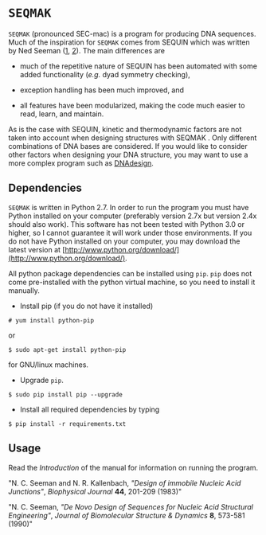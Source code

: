 `SEQMAK`
========

`SEQMAK` (pronounced SEC-mac) is a program for producing DNA sequences. Much of
the inspiration for `SEQMAK` comes from SEQUIN which was written by Ned Seeman
([1][first], [2][second]). The main differences are

* much of the repetitive nature of SEQUIN has been automated with some added
  functionality (*e.g.* dyad symmetry checking),

* exception handling has been much improved, and

* all features have been modularized, making the code much easier to read,
  learn, and maintain.

As is the case with SEQUIN, kinetic and thermodynamic factors are not taken
into account when designing structures with SEQMAK . Only different
combinations of DNA bases are considered. If you would like to consider other
factors when designing your DNA structure, you may want to use a more complex
program such as [DNAdesign](http://dna.caltech.edu/DNAdesign/).


Dependencies
------------

`SEQMAK` is written in Python 2.7. In order to run the program you must have
Python installed on your computer (preferably version 2.7x but version 2.4x
should also work). This software has not been tested with Python 3.0 or higher,
so I cannot guarantee it will work under those environments. If you do not have
Python installed on your computer, you may download the latest version at
[http://www.python.org/download/](http://www.python.org/download/).

All python package dependencies can be installed using `pip`. `pip` does not
come pre-installed with the python virtual machine, so you need to install it
manually.

* Install pip (if you do not have it installed)

`# yum install python-pip`
	
or 

`$ sudo apt-get install python-pip`
	
for GNU/linux machines.

* Upgrade `pip`.

`$ sudo pip install pip --upgrade`

* Install all required dependencies by typing
   
`$ pip install -r requirements.txt`



Usage
-----

Read the *Introduction* of the manual for information on running the program.




[first]: <http://www.cell.com/biophysj/abstract/S0006-3495(83)84292-1>
"N. C. Seeman and N. R. Kallenbach, *"Design of immobile Nucleic Acid Junctions"*,  *Biophysical Journal* **44**, 201-209 (1983)"

[second]: <http://www.tandfonline.com/doi/abs/10.1080/07391102.1990.10507829#preview>
"N. C. Seeman, *"De Novo Design of Sequences for Nucleic Acid Structural Engineering"*, *Journal of Biomolecular Structure & Dynamics* **8**, 573-581 (1990)"
